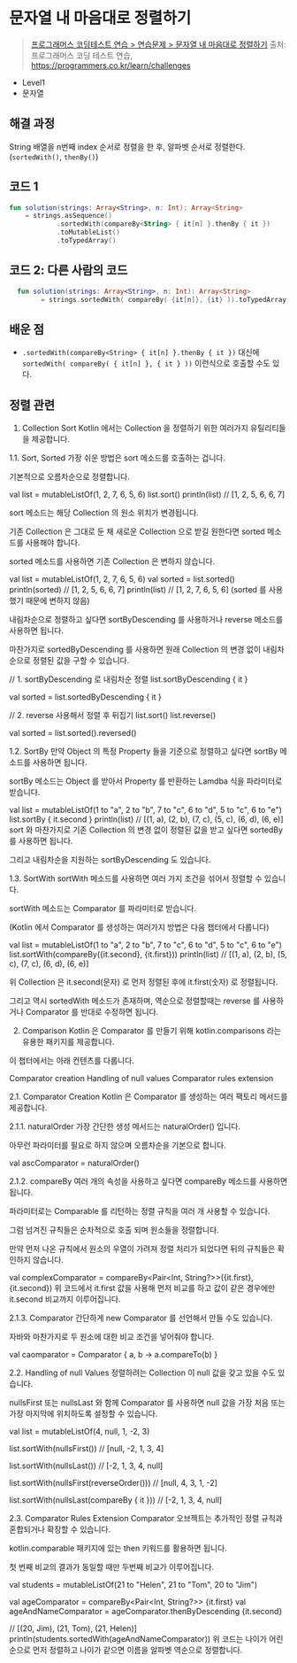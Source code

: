 # 문자열 내 마음대로 정렬하기

> [프로그래머스 코딩테스트 연습 > 연습문제 > 문자열 내 마음대로 정렬하기](https://programmers.co.kr/learn/courses/30/lessons/12915)
> 출처: 프로그래머스 코딩 테스트 연습, https://programmers.co.kr/learn/challenges

- Level1
- 문자열

## 해결 과정

String 배열을 n번째 index 순서로 정렬을 한 후, 알파벳 순서로 정렬한다. (`sortedWith()`, `thenBy()`)

## 코드 1

```kotlin
fun solution(strings: Array<String>, n: Int): Array<String>
    = strings.asSequence()
            .sortedWith(compareBy<String> { it[n] }.thenBy { it })
            .toMutableList()
            .toTypedArray()
```

## 코드 2: 다른 사람의 코드

```kotlin
  fun solution(strings: Array<String>, n: Int): Array<String>
        = strings.sortedWith( compareBy( {it[n]}, {it} )).toTypedArray()
```

## 배운 점

- `.sortedWith(compareBy<String> { it[n] }.thenBy { it })` 대신에 `sortedWith( compareBy( { it[n] }, { it } ))` 이런식으로 호출할 수도 있다.

## 정렬 관련
1. Collection Sort
Kotlin 에서는 Collection 을 정렬하기 위한 여러가지 유틸리티들을 제공합니다.


1.1. Sort, Sorted
가장 쉬운 방법은 sort 메소드를 호출하는 겁니다.

기본적으로 오름차순으로 정렬합니다.

val list = mutableListOf(1, 2, 7, 6, 5, 6)
list.sort()
println(list)  // [1, 2, 5, 6, 6, 7]

sort 메소드는 해당 Collection 의 원소 위치가 변경됩니다.

기존 Collection 은 그대로 둔 채 새로운 Collection 으로 받길 원한다면 sorted 메소드를 사용해야 합니다.

sorted 메소드를 사용하면 기존 Collection 은 변하지 않습니다.

val list = mutableListOf(1, 2, 7, 6, 5, 6)
val sorted = list.sorted()
println(sorted)  // [1, 2, 5, 6, 6, 7]
println(list)    // [1, 2, 7, 6, 5, 6] (sorted 를 사용했기 때문에 변하지 않음)

내림차순으로 정렬하고 싶다면 sortByDescending 를 사용하거나 reverse 메소드를 사용하면 됩니다.

마찬가지로 sortedByDescending 를 사용하면 원래 Collection 의 변경 없이 내림차순으로 정렬된 값을 구할 수 있습니다.

// 1. sortByDescending 로 내림차순 정렬
list.sortByDescending { it }

val sorted = list.sortedByDescending { it }

// 2. reverse 사용해서 정렬 후 뒤집기
list.sort()
list.reverse()

val sorted = list.sorted().reversed()

1.2. SortBy
만약 Object 의 특정 Property 들을 기준으로 정렬하고 싶다면 sortBy 메소드를 사용하면 됩니다.

sortBy 메소드는 Object 를 받아서 Property 를 반환하는 Lamdba 식을 파라미터로 받습니다.

val list = mutableListOf(1 to "a", 2 to "b", 7 to "c", 6 to "d", 5 to "c", 6 to "e")
list.sortBy { it.second }
println(list)  // [(1, a), (2, b), (7, c), (5, c), (6, d), (6, e)]
sort 와 마찬가지로 기존 Collection 의 변경 없이 정렬된 값을 받고 싶다면 sortedBy 를 사용하면 됩니다.

그리고 내림차순을 지원하는 sortByDescending 도 있습니다.


1.3. SortWith
sortWith 메소드를 사용하면 여러 가지 조건을 섞어서 정렬할 수 있습니다.

sortWith 메소드는 Comparator 를 파라미터로 받습니다.

(Kotlin 에서 Comparator 를 생성하는 여러가지 방법은 다음 챕터에서 다룹니다)

val list = mutableListOf(1 to "a", 2 to "b", 7 to "c", 6 to "d", 5 to "c", 6 to "e")
list.sortWith(compareBy({it.second}, {it.first}))
println(list)  // [(1, a), (2, b), (5, c), (7, c), (6, d), (6, e)]

위 Collection 은 it.second(문자) 로 먼저 정렬된 후에 it.first(숫자) 로 정렬됩니다.

그리고 역시 sortedWith 메소드가 존재하며, 역순으로 정렬할때는 reverse 를 사용하거나 Comparator 를 반대로 수정하면 됩니다.


2. Comparison
Kotlin 은 Comparator 를 만들기 위해 kotlin.comparisons 라는 유용한 패키지를 제공합니다.

이 챕터에서는 아래 컨텐츠를 다룹니다.

Comparator creation
Handling of null values
Comparator rules extension

2.1. Comparator Creation
Kotlin 은 Comparator 를 생성하는 여러 팩토리 메서드를 제공합니다.


2.1.1. naturalOrder
가장 간단한 생성 메서드는 naturalOrder() 입니다.

아무런 파라미터를 필요로 하지 않으며 오름차순을 기본으로 합니다.

val ascComparator = naturalOrder<Long>()

2.1.2. compareBy
여러 개의 속성을 사용하고 싶다면 compareBy 메소드를 사용하면 됩니다.

파라미터로는 Comparable 를 리턴하는 정렬 규칙을 여러 개 사용할 수 있습니다.

그럼 넘겨진 규칙들은 순차적으로 호출 되며 원소들을 정렬합니다.

만약 먼저 나온 규칙에서 원소의 우열이 가려져 정렬 처리가 되었다면 뒤의 규칙들은 확인하지 않습니다.

val complexComparator = compareBy<Pair<Int, String?>>({it.first}, {it.second})
위 코드에서 it.first 값을 사용해 먼저 비교를 하고 값이 같은 경우에만 it.second 비교까지 이루어집니다.


2.1.3. Comparator
간단하게 new Comparator 를 선언해서 만들 수도 있습니다.

자바와 마찬가지로 두 원소에 대한 비교 조건을 넣어줘야 합니다.

val caomparator = Comparator<Int> { a, b -> a.compareTo(b) }

2.2. Handling of null Values
정렬하려는 Collection 이 null 값을 갖고 있을 수도 있습니다.

nullsFirst 또는 nullsLast 와 함께 Comparator 를 사용하면 null 값을 가장 처음 또는 가장 마지막에 위치하도록 설정할 수 있습니다.

val list = mutableListOf(4, null, 1, -2, 3)

list.sortWith(nullsFirst())  // [null, -2, 1, 3, 4]

list.sortWith(nullsLast())  // [-2, 1, 3, 4, null]

list.sortWith(nullsFirst(reverseOrder()))  // [null, 4, 3, 1, -2]

list.sortWith(nullsLast(compareBy { it }))  // [-2, 1, 3, 4, null]

2.3. Comparator Rules Extension
Comparator 오브젝트는 추가적인 정렬 규칙과 혼합되거나 확장할 수 있습니다.

kotlin.comparable 패키지에 있는 then 키워드를 활용하면 됩니다.

첫 번째 비교의 결과가 동일할 때만 두번째 비교가 이루어집니다.

val students = mutableListOf(21 to "Helen", 21 to "Tom", 20 to "Jim")

val ageComparator = compareBy<Pair<Int, String?>> {it.first}
val ageAndNameComparator = ageComparator.thenByDescending {it.second}

// [(20, Jim), (21, Tom), (21, Helen)]
println(students.sortedWith(ageAndNameComparator))
위 코드는 나이가 어린 순으로 먼저 정렬하고 나이가 같으면 이름을 알파벳 역순으로 정렬합니다.

